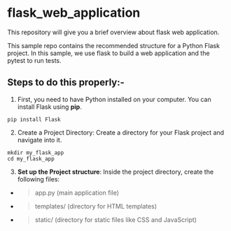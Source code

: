 # flask_web_application
This repository will give you a brief overview about flask web application.

This sample repo contains the recommended structure for a Python Flask project. In this sample, we use flask to build a web application and the pytest to run tests.

## Steps to do this properly:-
1. First, you need to have Python installed on your computer. You can install Flask using **pip**.
```
pip install Flask
```
2. Create a Project Directory: Create a directory for your Flask project and navigate into it.
```
mkdir my_flask_app
cd my_flask_app
```

3. **Set up the Project structure**: Inside the project directory, create the following files:
-  > app.py (main application file)
-  > templates/ (directory for HTML templates)
-  > static/ (directory for static files like CSS and JavaScript)



